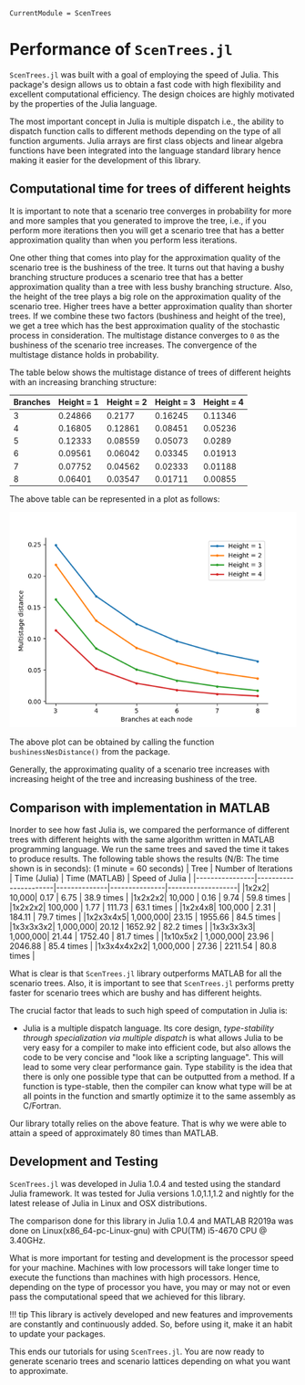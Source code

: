 ```@meta
CurrentModule = ScenTrees
```

# Performance of `ScenTrees.jl`

`ScenTrees.jl` was built with a goal of employing the speed of Julia. This package's design allows us to obtain a fast code with high flexibility and excellent computational efficiency. The design choices are highly motivated by the properties of the Julia language.

The most important concept in Julia is multiple dispatch i.e., the ability to dispatch function calls to different methods depending on the type of all function arguments. Julia arrays are first class objects and linear algebra functions have been integrated into the language standard library hence making it easier for the development of this library.

## Computational time for trees of different heights

It is important to note that a scenario tree converges in probability for more and more samples that you generated to improve the tree, i.e., if you perform more iterations then you will get a scenario tree that has a better approximation quality than when you perform less iterations.

One other thing that comes into play for the approximation quality of the scenario tree is the bushiness of the tree. It turns out that having a bushy branching structure produces a scenario tree that has a better approximation quality than a tree with less bushy branching structure. Also, the height of the tree plays a big role on the approximation quality of the scenario tree. Higher trees have a better approximation quality than shorter trees. If we combine these two factors (bushiness and height of the tree), we get a tree which has the best approximation quality of the stochastic process in consideration. The multistage distance converges to ``0`` as the bushiness of the scenario tree increases. The convergence of the multistage distance holds in probability.

The table below shows the multistage distance of trees of different heights with an increasing branching structure:

|Branches   | Height = 1 | Height = 2 | Height = 3 | Height = 4 |
|-----------|------------|------------|------------|------------|
| 3 | 0.24866 | 0.2177  | 0.16245 | 0.11346 |
| 4 | 0.16805 | 0.12861 | 0.08451 | 0.05236 |
| 5 | 0.12333 | 0.08559 | 0.05073 | 0.0289  |
| 6 | 0.09561 | 0.06042 | 0.03345 | 0.01913 |
| 7 | 0.07752 | 0.04562 | 0.02333 | 0.01188 |
| 8 | 0.06401 | 0.03547 | 0.01711 | 0.00855 |

The above table can be represented in a plot as follows:

![Multistage distance for trees of different heights](../assets/diffHeights.png)

The above plot can be obtained by calling the function `bushinessNesDistance()` from the package.

Generally, the approximating quality of a scenario tree increases with increasing height of the tree and increasing bushiness of the tree.

## Comparison with implementation in MATLAB

Inorder to see how fast Julia is, we compared the performance of different trees with different heights with the same algorithm written in MATLAB programming language. We run the same trees and saved the time it takes to produce results. The following table shows the results (N/B: The time shown is in seconds):
(1 minute = 60 seconds)
| Tree           | Number of Iterations | Time (Julia) | Time (MATLAB) | Speed of Julia |
|----------------|----------------------|--------------|---------------|-------------------|
|1x2x2| 10,000| 0.17 | 6.75 | 38.9 times |
|1x2x2x2| 10,000 | 0.16 | 9.74 | 59.8 times |
|1x2x2x2| 100,000 | 1.77 | 111.73 | 63.1 times |
|1x2x4x8| 100,000 | 2.31 | 184.11 | 79.7 times |
|1x2x3x4x5| 1,000,000| 23.15 | 1955.66 | 84.5 times |
|1x3x3x3x2| 1,000,000| 20.12 | 1652.92 | 82.2 times |
|1x3x3x3x3| 1,000,000| 21.44 | 1752.40  | 81.7 times |
|1x10x5x2 | 1,000,000| 23.96 | 2046.88 | 85.4 times |
|1x3x4x4x2x2| 1,000,000 | 27.36 | 2211.54 | 80.8 times |


What is clear is that `ScenTrees.jl` library outperforms MATLAB for all the scenario trees. Also, it is important to see that `ScenTrees.jl` performs pretty faster for scenario trees which are bushy and has different heights.

The crucial factor that leads to such high speed of computation in Julia is:

  - Julia is a multiple dispatch language. Its core design, _type-stability through specialization via multiple dispatch_ is what allows Julia to be very easy for a compiler to make into efficient code, but also allows the code to be very concise and "look like a scripting language". This will lead to some very clear performance gain. Type stability is the idea that there is only one possible type that can be outputted from a method. If a function is type-stable, then the compiler can know what type will be at all points in the function and smartly optimize it to the same assembly as C/Fortran.

Our library totally relies on the above feature. That is why we were able to attain a speed of approximately 80 times than MATLAB.

## Development and Testing

`ScenTrees.jl` was developed in Julia 1.0.4 and tested using the standard Julia framework. It was tested for Julia versions 1.0,1.1,1.2 and nightly for the latest release of Julia in Linux and OSX distributions.

The comparison done for this library in Julia 1.0.4 and MATLAB R2019a was done on Linux(x86_64-pc-Linux-gnu) with CPU(TM) i5-4670 CPU @ 3.40GHz.

What is more important for testing and development is the processor speed for your machine. Machines with low processors will take longer time to execute the functions than machines with high processors. Hence, depending on the type of processor you have, you may or may not or even pass the computational speed that we achieved for this library.

!!! tip
    This library is actively developed and new features and improvements are constantly and continuously added. So, before using it, make it an habit to update your packages.
    
This ends our tutorials for using `ScenTrees.jl`. You are now ready to generate scenario trees and scenario lattices depending on what you want to approximate.
